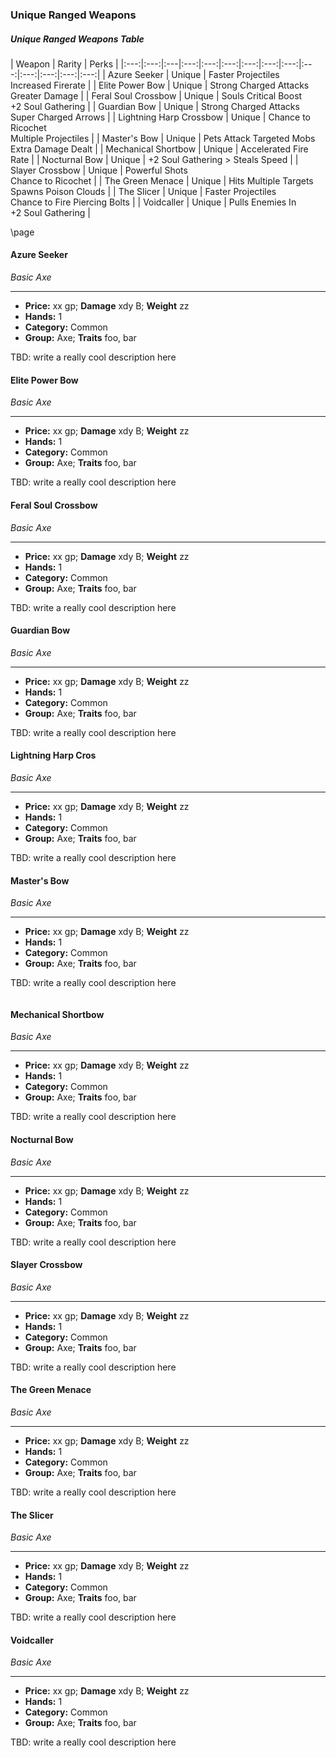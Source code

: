 
### Unique Ranged Weapons

<div class='classTable wide'>

##### Unique Ranged Weapons Table

| Weapon | Rarity | Perks |
|:---:|:---:|:---|:---:|:---:|:---:|:---:|:---:|:---:|:---:|:---:|:---:|:---:|:---:|
| Azure Seeker                | Unique | Faster Projectiles <br> Increased Firerate | 
| Elite Power Bow             | Unique | Strong Charged Attacks <br> Greater Damage | 
| Feral Soul Crossbow         | Unique | Souls Critical Boost <br> +2 Soul Gathering | 
| Guardian Bow                | Unique | Strong Charged Attacks <br> Super Charged Arrows | 
| Lightning Harp Crossbow     | Unique | Chance to Ricochet <br> Multiple Projectiles | 
| Master's Bow                | Unique | Pets Attack Targeted Mobs <br> Extra Damage Dealt | 
| Mechanical Shortbow         | Unique | Accelerated Fire Rate | 
| Nocturnal Bow               | Unique | +2 Soul Gathering > Steals Speed | 
| Slayer Crossbow             | Unique | Powerful Shots <br> Chance to Ricochet | 
| The Green Menace            | Unique | Hits Multiple Targets <br> Spawns Poison Clouds | 
| The Slicer                  | Unique | Faster Projectiles <br> Chance to Fire Piercing Bolts | 
| Voidcaller                  | Unique | Pulls Enemies In <br> +2 Soul Gathering | 
</div>

\page

#### Azure Seeker
*Basic Axe*
___
- **Price:** xx gp; **Damage** xdy B; **Weight** zz
- **Hands:** 1
- **Category:** Common
- **Group:** Axe; **Traits** foo, bar

TBD: write a really cool description here

#### Elite Power Bow
*Basic Axe*
___
- **Price:** xx gp; **Damage** xdy B; **Weight** zz
- **Hands:** 1
- **Category:** Common
- **Group:** Axe; **Traits** foo, bar

TBD: write a really cool description here

#### Feral Soul Crossbow
*Basic Axe*
___
- **Price:** xx gp; **Damage** xdy B; **Weight** zz
- **Hands:** 1
- **Category:** Common
- **Group:** Axe; **Traits** foo, bar

TBD: write a really cool description here

#### Guardian Bow
*Basic Axe*
___
- **Price:** xx gp; **Damage** xdy B; **Weight** zz
- **Hands:** 1
- **Category:** Common
- **Group:** Axe; **Traits** foo, bar

TBD: write a really cool description here

#### Lightning Harp Cros
*Basic Axe*
___
- **Price:** xx gp; **Damage** xdy B; **Weight** zz
- **Hands:** 1
- **Category:** Common
- **Group:** Axe; **Traits** foo, bar

TBD: write a really cool description here

#### Master's Bow
*Basic Axe*
___
- **Price:** xx gp; **Damage** xdy B; **Weight** zz
- **Hands:** 1
- **Category:** Common
- **Group:** Axe; **Traits** foo, bar

TBD: write a really cool description here

```
```

#### Mechanical Shortbow
*Basic Axe*
___
- **Price:** xx gp; **Damage** xdy B; **Weight** zz
- **Hands:** 1
- **Category:** Common
- **Group:** Axe; **Traits** foo, bar

TBD: write a really cool description here

#### Nocturnal Bow
*Basic Axe*
___
- **Price:** xx gp; **Damage** xdy B; **Weight** zz
- **Hands:** 1
- **Category:** Common
- **Group:** Axe; **Traits** foo, bar

TBD: write a really cool description here

#### Slayer Crossbow
*Basic Axe*
___
- **Price:** xx gp; **Damage** xdy B; **Weight** zz
- **Hands:** 1
- **Category:** Common
- **Group:** Axe; **Traits** foo, bar

TBD: write a really cool description here

#### The Green Menace
*Basic Axe*
___
- **Price:** xx gp; **Damage** xdy B; **Weight** zz
- **Hands:** 1
- **Category:** Common
- **Group:** Axe; **Traits** foo, bar

TBD: write a really cool description here

#### The Slicer
*Basic Axe*
___
- **Price:** xx gp; **Damage** xdy B; **Weight** zz
- **Hands:** 1
- **Category:** Common
- **Group:** Axe; **Traits** foo, bar

TBD: write a really cool description here

#### Voidcaller
*Basic Axe*
___
- **Price:** xx gp; **Damage** xdy B; **Weight** zz
- **Hands:** 1
- **Category:** Common
- **Group:** Axe; **Traits** foo, bar

TBD: write a really cool description here
